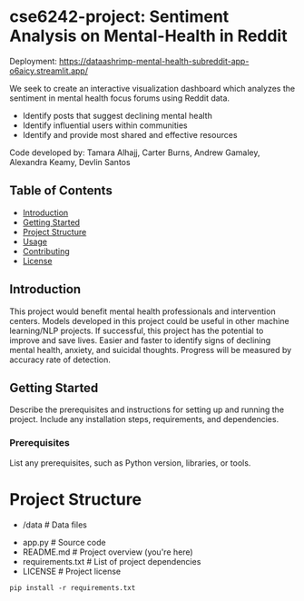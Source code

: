 # cse6242-project: Sentiment Analysis on Mental-Health in Reddit

Deployment: https://dataashrimp-mental-health-subreddit-app-o6aicy.streamlit.app/

We seek to create an interactive visualization dashboard which analyzes the sentiment in mental health focus forums using Reddit data. 
- Identify posts that suggest declining mental health
- Identify influential users within communities
- Identify and provide most shared and effective resources


Code developed by: Tamara Alhajj, Carter Burns, Andrew Gamaley, Alexandra Keamy, Devlin Santos

## Table of Contents
- [Introduction](#introduction)
- [Getting Started](#getting-started)
- [Project Structure](#project-structure)
- [Usage](#usage)
- [Contributing](#contributing)
- [License](#license)

## Introduction

This project would benefit mental health professionals and intervention centers. Models developed in this project could be useful in other machine learning/NLP projects. If successful, this project has the potential to improve and save lives. Easier and faster to identify signs of declining mental health, anxiety, and suicidal thoughts. Progress will be measured by accuracy rate of detection.

## Getting Started
Describe the prerequisites and instructions for setting up and running the project. Include any installation steps, requirements, and dependencies.

### Prerequisites
List any prerequisites, such as Python version, libraries, or tools.

# Project Structure

- /data             # Data files
<!-- - /notebooks        # Jupyter notebooks
- /src              # Source code
  - /analysis       # Sentiment analysis scripts
  - /visualization  # Visualization scripts
- /docs             # Documentation files
- /results          # Output files -->
- app.py            # Source code
- README.md         # Project overview (you're here)
- requirements.txt  # List of project dependencies
- LICENSE           # Project license



```shell
pip install -r requirements.txt
```
